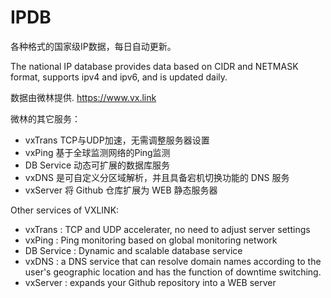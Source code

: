 # IPDB
各种格式的国家级IP数据，每日自动更新。     
  
The national IP database provides data based on CIDR and NETMASK format, supports ipv4 and ipv6, and is updated daily.      

数据由微林提供.
https://www.vx.link   

微林的其它服务：
* vxTrans TCP与UDP加速，无需调整服务器设置
* vxPing 基于全球监测网络的Ping监测
* DB Service 动态可扩展的数据库服务
* vxDNS 是可自定义分区域解析，并且具备宕机切换功能的 DNS 服务
* vxServer 将 Github 仓库扩展为 WEB 静态服务器

Other services of VXLINK:
* vxTrans : TCP and UDP accelerater, no need to adjust server settings
* vxPing : Ping monitoring based on global monitoring network
* DB Service : Dynamic and scalable database service
* vxDNS : a DNS service that can resolve domain names according to the user's geographic location and has the function of downtime switching.
* vxServer : expands your Github repository into a WEB server 
